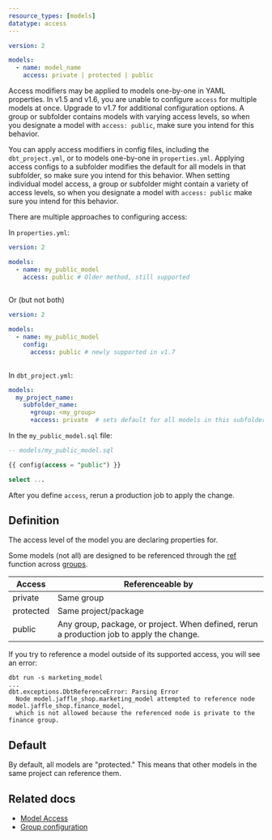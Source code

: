 ```yaml
---
resource_types: [models]
datatype: access
---
```


<File name='models/<schema>.yml'>

```yml
version: 2

models:
  - name: model_name
    access: private | protected | public
```

</File>

<VersionBlock lastVersion="1.6">

Access modifiers may be applied to models one-by-one in YAML properties. In v1.5 and v1.6, you are unable to configure `access` for multiple models at once. Upgrade to v1.7 for additional configuration options. A group or subfolder contains models with varying access levels, so when you designate a model with `access: public`, make sure you intend for this behavior. 

</VersionBlock>

<VersionBlock firstVersion="1.7">

You can apply access modifiers in config files, including the `dbt_project.yml`, or to models one-by-one in `properties.yml`. Applying access configs to a subfolder modifies the default for all models in that subfolder, so make sure you intend for this behavior. When setting individual model access, a group or subfolder might contain a variety of access levels, so when you designate a model with `access: public` make sure you intend for this behavior.

There are multiple approaches to configuring access:

In `properties.yml`: 

<File name='models/properties_my_public_model.yml'>

```yml
version: 2

models:
  - name: my_public_model
    access: public # Older method, still supported
    
```
</File>
  
Or (but not both)

<File name='models/properties_my_public_model.yml'>

```yml
version: 2

models:
  - name: my_public_model
    config:
      access: public # newly supported in v1.7
    
```
</File>

In `dbt_project.yml`:

<File name='dbt_project.yml'>

```yml
models:
  my_project_name:
    subfolder_name:
      +group: <my_group>
      +access: private  # sets default for all models in this subfolder
```
</File>

In the `my_public_model.sql` file:

<File name='models/my_public_model.sql'>

```sql
-- models/my_public_model.sql

{{ config(access = "public") }}

select ...
```
</File>

</VersionBlock>

After you define `access`, rerun a production job to apply the change. 

## Definition
The access level of the model you are declaring properties for.

Some models (not all) are designed to be referenced through the [ref](/reference/dbt-jinja-functions/ref) function across [groups](/docs/build/groups).

| Access    | Referenceable by              |
|-----------|-------------------------------|
| private   | Same group                    |
| protected | Same project/package          |
| public    | Any group, package, or project. When defined, rerun a production job to apply the change. |

If you try to reference a model outside of its supported access, you will see an error:

```shell
dbt run -s marketing_model
...
dbt.exceptions.DbtReferenceError: Parsing Error
  Node model.jaffle_shop.marketing_model attempted to reference node model.jaffle_shop.finance_model, 
  which is not allowed because the referenced node is private to the finance group.
```

## Default

By default, all models are "protected." This means that other models in the same project can reference them.

## Related docs

* [Model Access](/docs/collaborate/govern/model-access#groups)
* [Group configuration](/reference/resource-configs/group)
